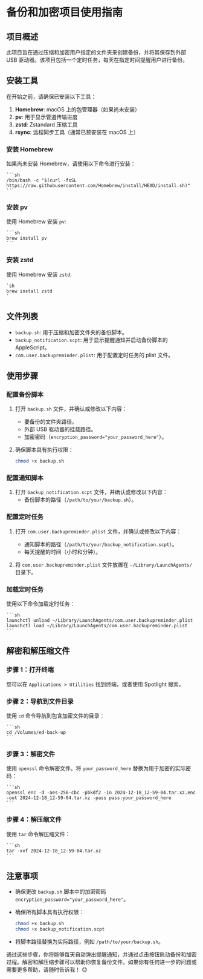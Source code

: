 # 备份和加密项目使用指南

## 项目概述

此项目旨在通过压缩和加密用户指定的文件夹来创建备份，并将其保存到外部 USB 驱动器。该项目包括一个定时任务，每天在指定时间提醒用户进行备份。

## 安装工具

在开始之前，请确保已安装以下工具：

1. **Homebrew**: macOS 上的包管理器（如果尚未安装）
2. **pv**: 用于显示管道传输进度
3. **zstd**: Zstandard 压缩工具
4. **rsync**: 远程同步工具（通常已预安装在 macOS 上）

### 安装 Homebrew

如果尚未安装 Homebrew，请使用以下命令进行安装：

    ```sh
    /bin/bash -c "$(curl -fsSL https://raw.githubusercontent.com/Homebrew/install/HEAD/install.sh)"
    ```

### 安装 pv

使用 Homebrew 安装 `pv`:

    ```sh
    brew install pv
    ```

### 安装 zstd

使用 Homebrew 安装 `zstd`:

    `sh
    brew install zstd
    `

## 文件列表

- `backup.sh`: 用于压缩和加密文件夹的备份脚本。
- `backup_notification.scpt`: 用于显示提醒通知并启动备份脚本的 AppleScript。
- `com.user.backupreminder.plist`: 用于配置定时任务的 plist 文件。

## 使用步骤

### 配置备份脚本

1. 打开 `backup.sh` 文件，并确认或修改以下内容：
    - 要备份的文件夹路径。
    - 外部 USB 驱动器的挂载路径。
    - 加密密码（`encryption_password="your_password_here"`）。

2. 确保脚本具有执行权限：

    ```sh
    chmod +x backup.sh
    ```

### 配置通知脚本

1. 打开 `backup_notification.scpt` 文件，并确认或修改以下内容：
    - 备份脚本的路径（`/path/to/your/backup.sh`）。

### 配置定时任务

1. 打开 `com.user.backupreminder.plist` 文件，并确认或修改以下内容：
    - 通知脚本的路径（`/path/to/your/backup_notification.scpt`）。
    - 每天提醒的时间（小时和分钟）。

2. 将 `com.user.backupreminder.plist` 文件放置在 `~/Library/LaunchAgents/` 目录下。

### 加载定时任务

使用以下命令加载定时任务：

    ```sh
    launchctl unload ~/Library/LaunchAgents/com.user.backupreminder.plist
    launchctl load ~/Library/LaunchAgents/com.user.backupreminder.plist
    ```

## 解密和解压缩文件

### 步骤 1：打开终端

您可以在 `Applications > Utilities` 找到终端，或者使用 Spotlight 搜索。

### 步骤 2：导航到文件目录

使用 `cd` 命令导航到包含加密文件的目录：

    ```sh
    cd /Volumes/ed-back-up
    ```

### 步骤 3：解密文件

使用 `openssl` 命令解密文件。将 `your_password_here` 替换为用于加密的实际密码：

    ```sh
    openssl enc -d -aes-256-cbc -pbkdf2 -in 2024-12-18_12-59-04.tar.xz.enc -out 2024-12-18_12-59-04.tar.xz -pass pass:your_password_here
    ```

### 步骤 4：解压缩文件

使用 `tar` 命令解压缩文件：

    ```sh
    tar -xvf 2024-12-18_12-59-04.tar.xz
    ```

## 注意事项

- 确保更改 `backup.sh` 脚本中的加密密码 `encryption_password="your_password_here"`。
- 确保所有脚本具有执行权限：

    ```sh
    chmod +x backup.sh
    chmod +x backup_notification.scpt
    ```

- 将脚本路径替换为实际路径，例如 `/path/to/your/backup.sh`。

通过这些步骤，你将能够每天自动弹出提醒通知，并通过点击按钮启动备份和加密过程。解密和解压缩步骤可以帮助你恢复备份文件。如果你有任何进一步的问题或需要更多帮助，请随时告诉我！ 😊
